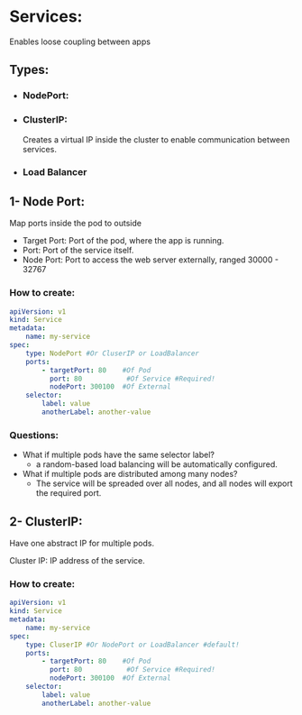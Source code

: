 # Services:

Enables loose coupling between apps

## Types:
- ### NodePort:
- ### ClusterIP:
    Creates a virtual IP inside the cluster to enable communication between services.
- ### Load Balancer



## 1- Node Port:
Map ports inside the pod to outside
- Target Port: Port of the pod, where the app is running.
- Port: Port of the service itself.
- Node Port: Port to access the web server externally, ranged 30000 - 32767


### How to create:
```yaml
apiVersion: v1
kind: Service
metadata:
    name: my-service
spec:
    type: NodePort #Or CluserIP or LoadBalancer
    ports:
        - targetPort: 80    #Of Pod
          port: 80           #Of Service #Required!
          nodePort: 300100  #Of External
    selector:
        label: value
        anotherLabel: another-value
```

### Questions:
- What if multiple pods have the same selector label?
  - a random-based load balancing will be automatically configured.
- What if multiple pods are distributed among many nodes?
  - The service will be spreaded over all nodes, and all nodes will export the required port.

## 2- ClusterIP:
Have one abstract IP for multiple pods.

Cluster IP: IP address of the service.

### How to create:
```yaml
apiVersion: v1
kind: Service
metadata:
    name: my-service
spec:
    type: CluserIP #Or NodePort or LoadBalancer #default!
    ports:
        - targetPort: 80    #Of Pod
          port: 80           #Of Service #Required!
          nodePort: 300100  #Of External
    selector:
        label: value
        anotherLabel: another-value
```
